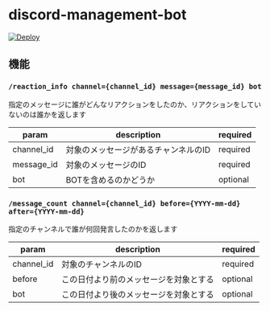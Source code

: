 # discord-management-bot

[![Deploy](https://www.herokucdn.com/deploy/button.svg)](https://heroku.com/deploy)

## 機能

### `/reaction_info channel={channel_id} message={message_id} bot`

指定のメッセージに誰がどんなリアクションをしたのか、リアクションをしていないのは誰かを返します

| param      | description         | required |
|------------|---------------------|----------|
| channel_id | 対象のメッセージがあるチャンネルのID | required |
| message_id | 対象のメッセージのID         | required |
| bot        | BOTを含めるのかどうか        | optional |

### `/message_count channel={channel_id} before={YYYY-mm-dd} after={YYYY-mm-dd}` 

指定のチャンネルで誰が何回発言したのかを返します

| param      | description         | required |
|------------|---------------------|----------|
| channel_id | 対象のチャンネルのID         | required |
| before     | この日付より前のメッセージを対象とする | optional |
| bot        | この日付より後のメッセージを対象とする | optional |
